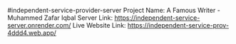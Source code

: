 #independent-service-provider-server
Project Name: A Famous Writer - Muhammed Zafar Iqbal
Server Link: https://independent-service-server.onrender.com/
Live Website Link: https://independent-service-prov-4ddd4.web.app/
